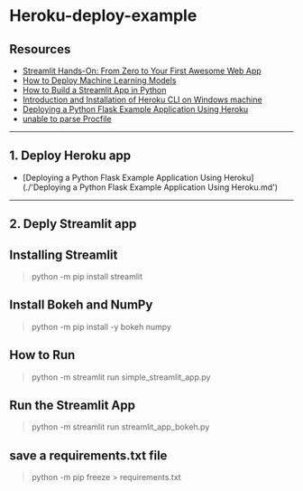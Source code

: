 # Heroku-deploy-example

## Resources

* [Streamlit Hands-On: From Zero to Your First Awesome Web App](https://towardsdatascience.com/streamlit-hands-on-from-zero-to-your-first-awesome-web-app-2c28f9f4e214)
* [How to Deploy Machine Learning Models](https://towardsdatascience.com/how-to-deploy-machine-learning-models-601f8c13ff45)
* [How to Build a Streamlit App in Python](https://pythonforundergradengineers.com/streamlit-app-with-bokeh.html)
* [Introduction and Installation of Heroku CLI on Windows machine](https://www.geeksforgeeks.org/introduction-and-installation-of-heroku-cli-on-windows-machine/)
* [Deploying a Python Flask Example Application Using Heroku](https://realpython.com/flask-by-example-part-1-project-setup/")
* [unable to parse Procfile](https://stackoverflow.com/questions/19846342/unable-to-parse-procfile)

-  -  -  -  -  -  -

## 1. Deploy Heroku app

* [Deploying a Python Flask Example Application Using Heroku](./'Deploying a Python Flask Example Application Using Heroku.md')
-  -  -  -  - 

## 2. Deply Streamlit app
 
## Installing Streamlit
> python -m pip install streamlit


## Install Bokeh and NumPy
> python -m pip install -y bokeh numpy

## How to Run
> python -m streamlit run simple_streamlit_app.py

## Run the Streamlit App
> python -m streamlit run streamlit_app_bokeh.py

## save a requirements.txt file
> python -m pip freeze > requirements.txt 

